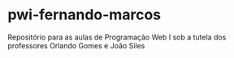 # pwi-fernando-marcos
Repositório para as aulas de Programação Web I sob a tutela dos professores Orlando Gomes e João Siles
